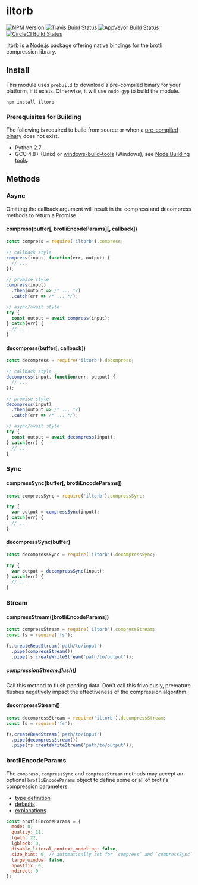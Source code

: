 # iltorb

[![NPM Version][npm-badge]][npm-url]
[![Travis Build Status][travis-badge]][travis-url]
[![AppVeyor Build Status][appveyor-badge]][appveyor-url]
[![CircleCI Build Status][circleci-badge]][circleci-url]

[iltorb](https://www.npmjs.com/package/iltorb) is a [Node.js](https://nodejs.org) package offering native bindings for the [brotli](https://github.com/google/brotli) compression library.

## Install

This module uses `prebuild` to download a pre-compiled binary for your platform, if it exists. Otherwise, it will use `node-gyp` to build the module.

```
npm install iltorb
```

### Prerequisites for Building

The following is required to build from source or when a [pre-compiled binary](https://github.com/MayhemYDG/iltorb/releases) does not exist.

- Python 2.7
- GCC 4.8+ (Unix) or [windows-build-tools](https://github.com/felixrieseberg/windows-build-tools) (Windows), see [Node Building tools](https://github.com/nodejs/node-gyp#installation).

## Methods

### Async

Omitting the callback argument will result in the compress and decompress methods to return a Promise.

#### compress(buffer[, brotliEncodeParams][, callback])

```javascript
const compress = require('iltorb').compress;

// callback style
compress(input, function(err, output) {
  // ...
});

// promise style
compress(input)
  .then(output => /* ... */)
  .catch(err => /* ... */);

// async/await style
try {
  const output = await compress(input);
} catch(err) {
  // ...
}
```

#### decompress(buffer[, callback])

```javascript
const decompress = require('iltorb').decompress;

// callback style
decompress(input, function(err, output) {
  // ...
});

// promise style
decompress(input)
  .then(output => /* ... */)
  .catch(err => /* ... */);

// async/await style
try {
  const output = await decompress(input);
} catch(err) {
  // ...
}
```

### Sync

#### compressSync(buffer[, brotliEncodeParams])

```javascript
const compressSync = require('iltorb').compressSync;

try {
  var output = compressSync(input);
} catch(err) {
  // ...
}
```

#### decompressSync(buffer)

```javascript
const decompressSync = require('iltorb').decompressSync;

try {
  var output = decompressSync(input);
} catch(err) {
  // ...
}
```

### Stream

#### compressStream([brotliEncodeParams])

```javascript
const compressStream = require('iltorb').compressStream;
const fs = require('fs');

fs.createReadStream('path/to/input')
  .pipe(compressStream())
  .pipe(fs.createWriteStream('path/to/output'));
```

##### compressionStream.flush()

Call this method to flush pending data. Don't call this frivolously, premature flushes negatively impact the effectiveness of the compression algorithm.

#### decompressStream()

```javascript
const decompressStream = require('iltorb').decompressStream;
const fs = require('fs');

fs.createReadStream('path/to/input')
  .pipe(decompressStream())
  .pipe(fs.createWriteStream('path/to/output'));
```

### brotliEncodeParams

The `compress`, `compressSync` and `compressStream` methods may accept an optional `brotliEncodeParams` object to define some or all of brotli's compression parameters:
- [type definition](https://github.com/google/brotli/blob/c6333e1e79fb62ea088443f192293f964409b04e/c/enc/params.h#L30-L42)
- [defaults](https://github.com/google/brotli/blob/c6333e1e79fb62ea088443f192293f964409b04e/c/enc/encode.c#L706-L720)
- [explanations](https://github.com/google/brotli/blob/c6333e1e79fb62ea088443f192293f964409b04e/c/include/brotli/encode.h#L133-L205)

```javascript
const brotliEncodeParams = {
  mode: 0,
  quality: 11,
  lgwin: 22,
  lgblock: 0,
  disable_literal_context_modeling: false,
  size_hint: 0, // automatically set for `compress` and `compressSync`
  large_window: false,
  npostfix: 0,
  ndirect: 0
};
```

[npm-badge]: https://img.shields.io/npm/v/iltorb.svg
[npm-url]: https://www.npmjs.com/package/iltorb
[travis-badge]: https://img.shields.io/travis/MayhemYDG/iltorb.svg
[travis-url]: https://travis-ci.org/MayhemYDG/iltorb
[appveyor-badge]: https://ci.appveyor.com/api/projects/status/ysib4o1bfey84lqk/branch/master?svg=true
[appveyor-url]: https://ci.appveyor.com/project/MayhemYDG/iltorb
[circleci-badge]: https://circleci.com/gh/MayhemYDG/iltorb/tree/master.svg?style=shield
[circleci-url]: https://circleci.com/gh/MayhemYDG/iltorb/tree/master
